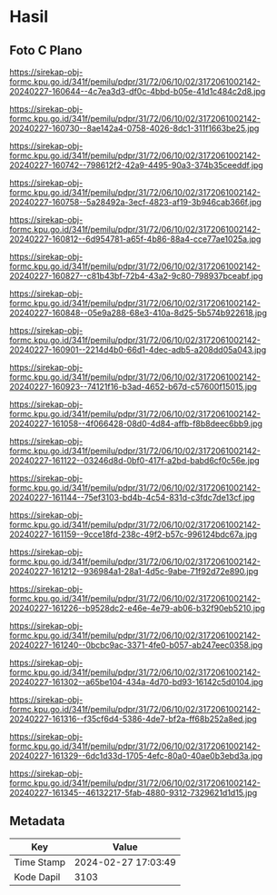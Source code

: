 # Hasil

## Foto C Plano

https://sirekap-obj-formc.kpu.go.id/341f/pemilu/pdpr/31/72/06/10/02/3172061002142-20240227-160644--4c7ea3d3-df0c-4bbd-b05e-41d1c484c2d8.jpg

https://sirekap-obj-formc.kpu.go.id/341f/pemilu/pdpr/31/72/06/10/02/3172061002142-20240227-160730--8ae142a4-0758-4026-8dc1-311f1663be25.jpg

https://sirekap-obj-formc.kpu.go.id/341f/pemilu/pdpr/31/72/06/10/02/3172061002142-20240227-160742--798612f2-42a9-4495-90a3-374b35ceeddf.jpg

https://sirekap-obj-formc.kpu.go.id/341f/pemilu/pdpr/31/72/06/10/02/3172061002142-20240227-160758--5a28492a-3ecf-4823-af19-3b946cab366f.jpg

https://sirekap-obj-formc.kpu.go.id/341f/pemilu/pdpr/31/72/06/10/02/3172061002142-20240227-160812--6d954781-a65f-4b86-88a4-cce77ae1025a.jpg

https://sirekap-obj-formc.kpu.go.id/341f/pemilu/pdpr/31/72/06/10/02/3172061002142-20240227-160827--c81b43bf-72b4-43a2-9c80-798937bceabf.jpg

https://sirekap-obj-formc.kpu.go.id/341f/pemilu/pdpr/31/72/06/10/02/3172061002142-20240227-160848--05e9a288-68e3-410a-8d25-5b574b922618.jpg

https://sirekap-obj-formc.kpu.go.id/341f/pemilu/pdpr/31/72/06/10/02/3172061002142-20240227-160901--2214d4b0-66d1-4dec-adb5-a208dd05a043.jpg

https://sirekap-obj-formc.kpu.go.id/341f/pemilu/pdpr/31/72/06/10/02/3172061002142-20240227-160923--74121f16-b3ad-4652-b67d-c57600f15015.jpg

https://sirekap-obj-formc.kpu.go.id/341f/pemilu/pdpr/31/72/06/10/02/3172061002142-20240227-161058--4f066428-08d0-4d84-affb-f8b8deec6bb9.jpg

https://sirekap-obj-formc.kpu.go.id/341f/pemilu/pdpr/31/72/06/10/02/3172061002142-20240227-161122--03246d8d-0bf0-417f-a2bd-babd6cf0c56e.jpg

https://sirekap-obj-formc.kpu.go.id/341f/pemilu/pdpr/31/72/06/10/02/3172061002142-20240227-161144--75ef3103-bd4b-4c54-831d-c3fdc7de13cf.jpg

https://sirekap-obj-formc.kpu.go.id/341f/pemilu/pdpr/31/72/06/10/02/3172061002142-20240227-161159--9cce18fd-238c-49f2-b57c-996124bdc67a.jpg

https://sirekap-obj-formc.kpu.go.id/341f/pemilu/pdpr/31/72/06/10/02/3172061002142-20240227-161212--936984a1-28a1-4d5c-9abe-71f92d72e890.jpg

https://sirekap-obj-formc.kpu.go.id/341f/pemilu/pdpr/31/72/06/10/02/3172061002142-20240227-161226--b9528dc2-e46e-4e79-ab06-b32f90eb5210.jpg

https://sirekap-obj-formc.kpu.go.id/341f/pemilu/pdpr/31/72/06/10/02/3172061002142-20240227-161240--0bcbc9ac-3371-4fe0-b057-ab247eec0358.jpg

https://sirekap-obj-formc.kpu.go.id/341f/pemilu/pdpr/31/72/06/10/02/3172061002142-20240227-161302--a65be104-434a-4d70-bd93-16142c5d0104.jpg

https://sirekap-obj-formc.kpu.go.id/341f/pemilu/pdpr/31/72/06/10/02/3172061002142-20240227-161316--f35cf6d4-5386-4de7-bf2a-ff68b252a8ed.jpg

https://sirekap-obj-formc.kpu.go.id/341f/pemilu/pdpr/31/72/06/10/02/3172061002142-20240227-161329--6dc1d33d-1705-4efc-80a0-40ae0b3ebd3a.jpg

https://sirekap-obj-formc.kpu.go.id/341f/pemilu/pdpr/31/72/06/10/02/3172061002142-20240227-161345--46132217-5fab-4880-9312-7329621d1d15.jpg


## Metadata

| Key        | Value               |
| ---------- | ------------------- |
| Time Stamp | 2024-02-27 17:03:49 |
| Kode Dapil | 3103                |



